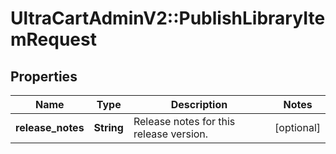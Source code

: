 # UltraCartAdminV2::PublishLibraryItemRequest

## Properties
Name | Type | Description | Notes
------------ | ------------- | ------------- | -------------
**release_notes** | **String** | Release notes for this release version. | [optional] 


